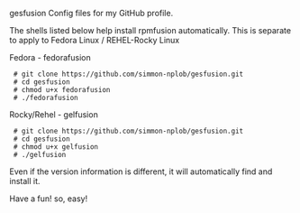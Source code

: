 gesfusion
Config files for my GitHub profile.

The shells listed below help install rpmfusion automatically.
This is separate to apply to Fedora Linux / REHEL-Rocky Linux

Fedora - fedorafusion

     # git clone https://github.com/simmon-nplob/gesfusion.git
     # cd gesfusion
     # chmod u+x fedorafusion
     # ./fedorafusion

Rocky/Rehel - gelfusion

     # git clone https://github.com/simmon-nplob/gesfusion.git
     # cd gesfusion
     # chmod u+x gelfusion
     # ./gelfusion

Even if the version information is different, it will automatically find and install it.

Have a fun! so, easy!
